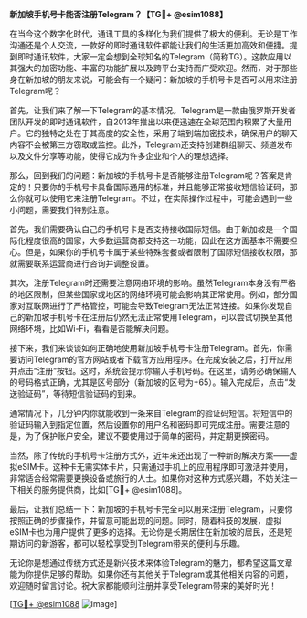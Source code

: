 **新加坡手机号卡能否注册Telegram？【TG💪+ @esim1088】**

在当今这个数字化时代，通讯工具的多样化为我们提供了极大的便利。无论是工作沟通还是个人交流，一款好的即时通讯软件都能让我们的生活更加高效和便捷。提到即时通讯软件，大家一定会想到全球知名的Telegram（简称TG）。这款应用以其强大的加密功能、丰富的功能扩展以及跨平台支持而广受欢迎。然而，对于那些身在新加坡的朋友来说，可能会有一个疑问：新加坡的手机号卡是否可以用来注册Telegram呢？

首先，让我们来了解一下Telegram的基本情况。Telegram是一款由俄罗斯开发者团队开发的即时通讯软件，自2013年推出以来便迅速在全球范围内积累了大量用户。它的独特之处在于其高度的安全性，采用了端到端加密技术，确保用户的聊天内容不会被第三方窃取或监控。此外，Telegram还支持创建群组聊天、频道发布以及文件分享等功能，使得它成为许多企业和个人的理想选择。

那么，回到我们的问题：新加坡的手机号卡是否能够注册Telegram呢？答案是肯定的！只要你的手机号卡具备国际通用的标准，并且能够正常接收短信验证码，那么你就可以使用它来注册Telegram。不过，在实际操作过程中，可能会遇到一些小问题，需要我们特别注意。

首先，我们需要确认自己的手机号卡是否支持接收国际短信。由于新加坡是一个国际化程度很高的国家，大多数运营商都支持这一功能，因此在这方面基本不需要担心。但是，如果你的手机号卡属于某些特殊套餐或者限制了国际短信接收权限，那就需要联系运营商进行咨询并调整设置。

其次，注册Telegram时还需要注意网络环境的影响。虽然Telegram本身没有严格的地区限制，但某些国家或地区的网络环境可能会影响其正常使用。例如，部分国家对互联网进行了严格管控，可能会导致Telegram无法正常连接。如果你发现自己的新加坡手机号卡在注册后仍然无法正常使用Telegram，可以尝试切换至其他网络环境，比如Wi-Fi，看看是否能解决问题。

接下来，我们来谈谈如何正确地使用新加坡手机号卡注册Telegram。首先，你需要访问Telegram的官方网站或者下载官方应用程序。在完成安装之后，打开应用并点击“注册”按钮。这时，系统会提示你输入手机号码。在这里，请务必确保输入的号码格式正确，尤其是区号部分（新加坡的区号为+65）。输入完成后，点击“发送验证码”，等待短信验证码的到来。

通常情况下，几分钟内你就能收到一条来自Telegram的验证码短信。将短信中的验证码输入到指定位置，然后设置你的用户名和密码即可完成注册。需要注意的是，为了保护账户安全，建议不要使用过于简单的密码，并定期更换密码。

当然，除了传统的手机号卡注册方式外，近年来还出现了一种新的解决方案——虚拟eSIM卡。这种卡无需实体卡片，只需通过手机上的应用程序即可激活并使用，非常适合经常需要更换设备或旅行的人士。如果你对这种方式感兴趣，不妨关注一下相关的服务提供商，比如[TG💪+ @esim1088]。

最后，让我们总结一下：新加坡的手机号卡完全可以用来注册Telegram，只要你按照正确的步骤操作，并留意可能出现的问题。同时，随着科技的发展，虚拟eSIM卡也为用户提供了更多的选择。无论你是长期居住在新加坡的居民，还是短期访问的新游客，都可以轻松享受到Telegram带来的便利与乐趣。

无论你是想通过传统方式还是新兴技术来体验Telegram的魅力，都希望这篇文章能为你提供足够的帮助。如果你还有其他关于Telegram或其他相关内容的问题，欢迎随时留言讨论。祝大家都能顺利注册并享受Telegram带来的美好时光！

[[TG💪+ @esim1088](https://t.me/s/esim1088) ![Image](https://i.postimg.cc/4NQfJmqS/Snipaste-2025-05-13-00-14-12.png)]